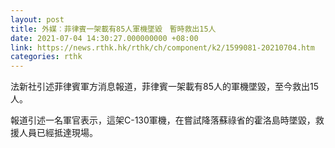 ```yaml
---
layout: post
title: 外媒︰菲律賓一架載有85人軍機墜毀　暫時救出15人
date: 2021-07-04 14:30:27.000000000 +08:00
link: https://news.rthk.hk/rthk/ch/component/k2/1599081-20210704.htm
categories: rthk
---
```


法新社引述菲律賓軍方消息報道，菲律賓一架載有85人的軍機墜毀，至今救出15人。

報道引述一名軍官表示，這架C-130軍機，在嘗試降落蘇祿省的霍洛島時墜毀，救援人員已經抵達現場。
